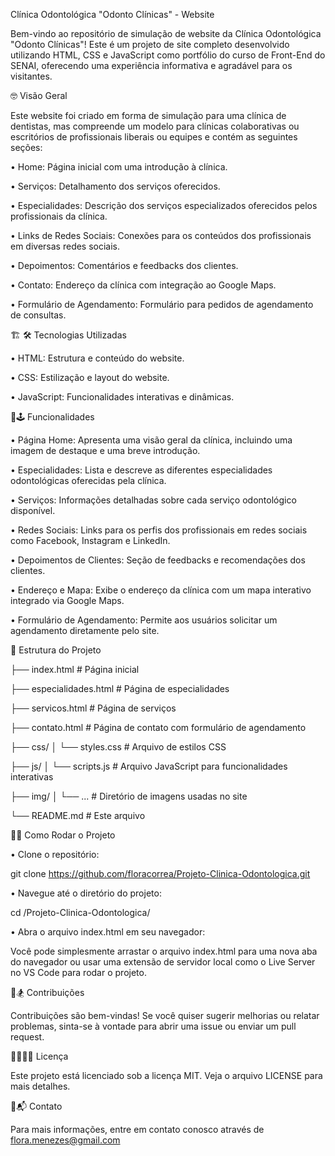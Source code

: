Clínica Odontológica "Odonto Clínicas" - Website

Bem-vindo ao repositório de simulação de website da Clínica Odontológica "Odonto Clínicas"! Este é um projeto de site completo desenvolvido utilizando HTML, CSS e JavaScript como portfólio do curso de Front-End do SENAI, oferecendo uma experiência informativa e agradável para os visitantes.

🤓 Visão Geral

Este website foi criado em forma de simulação para uma clínica de dentistas, mas compreende um modelo para clínicas colaborativas ou escritórios de profissionais liberais ou equipes e contém as seguintes seções:

• Home: Página inicial com uma introdução à clínica.

• Serviços: Detalhamento dos serviços oferecidos.

• Especialidades: Descrição dos serviços especializados oferecidos pelos profissionais da clínica.

• Links de Redes Sociais: Conexões para os conteúdos dos profissionais em diversas redes sociais.

• Depoimentos: Comentários e feedbacks dos clientes.

• Contato: Endereço da clínica com integração ao Google Maps.

• Formulário de Agendamento: Formulário para pedidos de agendamento de consultas.


🏗️ 🛠️ Tecnologias Utilizadas

• HTML: Estrutura e conteúdo do website.

• CSS: Estilização e layout do website.

• JavaScript: Funcionalidades interativas e dinâmicas.



🦾🕹️ Funcionalidades

• Página Home: Apresenta uma visão geral da clínica, incluindo uma imagem de destaque e uma breve introdução.

• Especialidades: Lista e descreve as diferentes especialidades odontológicas oferecidas pela clínica.

• Serviços: Informações detalhadas sobre cada serviço odontológico disponível.

• Redes Sociais: Links para os perfis dos profissionais em redes sociais como Facebook, Instagram e LinkedIn.

• Depoimentos de Clientes: Seção de feedbacks e recomendações dos clientes.

• Endereço e Mapa: Exibe o endereço da clínica com um mapa interativo integrado via Google Maps.

• Formulário de Agendamento: Permite aos usuários solicitar um agendamento diretamente pelo site.


🧱 Estrutura do Projeto

├── index.html            # Página inicial

├── especialidades.html   # Página de especialidades

├── servicos.html         # Página de serviços

├── contato.html          # Página de contato com formulário de agendamento

├── css/
│   └── styles.css        # Arquivo de estilos CSS

├── js/
│   └── scripts.js        # Arquivo JavaScript para funcionalidades interativas

├── img/
│   └── ...               # Diretório de imagens usadas no site

└── README.md             # Este arquivo

🛞🧭 Como Rodar o Projeto

• Clone o repositório:

git clone https://github.com/floracorrea/Projeto-Clinica-Odontologica.git

• Navegue até o diretório do projeto:

cd /Projeto-Clinica-Odontologica/

• Abra o arquivo index.html em seu navegador:

Você pode simplesmente arrastar o arquivo index.html para uma nova aba do navegador ou usar uma extensão de servidor local como o Live Server no VS Code para rodar o projeto.


🙌🏂 Contribuições

Contribuições são bem-vindas! Se você quiser sugerir melhorias ou relatar problemas, sinta-se à vontade para abrir uma issue ou enviar um pull request.

👮‍♀️👮‍♂️ Licença

Este projeto está licenciado sob a licença MIT. Veja o arquivo LICENSE para mais detalhes.

📨📬 Contato

Para mais informações, entre em contato conosco através de flora.menezes@gmail.com
